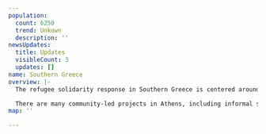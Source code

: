 ```yaml
---
population:
  count: 6250
  trend: Unkown
  description: ''
newsUpdates:
  title: Updates
  visibleCount: 3
  updates: []
name: Southern Greece
overview: |-
  The refugee solidarity response in Southern Greece is centered around Athens, which is most commonly where people are moved to from the Aegean Islands after their asylum applications have been processed. Some people seek permanent residence in Athens while others only stay until arrangements are made for resettlement elsewhere in Europe.  It is common for refugees to live on the streets for periods of time, especially in the summer.

  There are many community-led projects in Athens, including informal schools, free shops, street food / services, social centers, and squats.  However, warehousing is very expensive in the city so most larger hubs are located at the edges or in nearby towns.  Refugee camps are located in smaller towns surrounding the city.
map: ''

---
```

